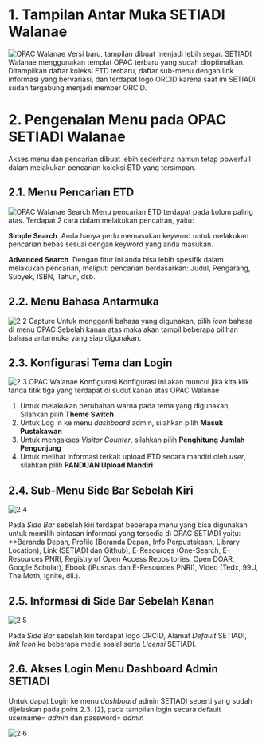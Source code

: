 
# 1. Tampilan Antar Muka SETIADI Walanae
![OPAC Walanae](https://user-images.githubusercontent.com/37967729/107484519-204b7200-6bb5-11eb-9e1f-358adef3d244.PNG)
Versi baru, tampilan dibuat menjadi lebih segar. SETIADI Walanae menggunakan templat OPAC terbaru yang sudah dioptimalkan. Ditampilkan daftar koleksi ETD terbaru, daftar sub-menu dengan link informasi yang bervariasi, dan terdapat logo ORCID karena saat ini SETIADI sudah tergabung menjadi member ORCID. 


# 2. Pengenalan Menu pada OPAC SETIADI Walanae
Akses menu dan pencarian dibuat lebih sederhana namun tetap powerfull dalam melakukan pencarian koleksi ETD yang tersimpan.
## 2.1. Menu Pencarian ETD 
![OPAC Walanae Search](https://user-images.githubusercontent.com/37967729/107485108-ef1f7180-6bb5-11eb-9c7f-9f9210f9c6c8.PNG)
Menu pencarian ETD terdapat pada kolom paling atas. Terdapat 2 cara dalam melakukan pencairan, yaitu:

**Simple Search**. Anda hanya perlu memasukan keyword untuk melakukan pencarian bebas sesuai dengan keyword yang anda masukan.

**Advanced Search**. Dengan fitur ini anda bisa lebih spesifik dalam melakukan pencarian, meliputi pencarian berdasarkan: Judul, Pengarang, Subyek, ISBN, Tahun, dsb.


## 2.2. Menu Bahasa Antarmuka
![2 2  Capture](https://user-images.githubusercontent.com/37967729/107487103-68b85f00-6bb8-11eb-8ec3-a848f7672448.PNG)
Untuk mengganti bahasa yang digunakan, pilih _icon_ bahasa di menu OPAC Sebelah kanan atas maka akan tampil beberapa pilihan bahasa antarmuka yang siap digunakan.


## 2.3. Konfigurasi Tema dan Login
![2 3  OPAC Walanae Konfigurasi](https://user-images.githubusercontent.com/37967729/107487547-de242f80-6bb8-11eb-9bd7-a4353367b6bc.PNG)
Konfigurasi ini akan muncul jika kita klik tanda titik tiga yang terdapat di sudut kanan atas OPAC Walanae
1. Untuk melakukan perubahan warna pada tema yang digunakan, Silahkan pilih **Theme Switch**
2. Untuk Log In ke menu _dashboard_ admin, silahkan pilih **Masuk Pustakawan**
3. Untuk mengakses _Visitor Counter_, silahkan pilih **Penghitung Jumlah Pengunjung**
4. Untuk melihat informasi terkait upload ETD secara mandiri oleh _user_, silahkan pilih **PANDUAN Upload Mandiri**


## 2.4. Sub-Menu Side Bar Sebelah Kiri
![2 4](https://user-images.githubusercontent.com/37967729/107618877-daf67580-6c84-11eb-9415-6ab0a15b2aae.PNG)

Pada _Side Bar_ sebelah kiri terdapat beberapa menu yang bisa digunakan untuk memilih pintasan informasi yang tersedia di OPAC SETIADI yaitu: **Beranda Depan, Profile (Beranda Depan, Info Perpustakaan, Library Location), Link (SETIADI dan Github), E-Resources (One-Search, E-Resources PNRI, Registry of Open Access Repositories, Open DOAR, Google Scholar), Ebook (iPusnas dan E-Resources PNRI), Video (Tedx, 99U, The Moth, Ignite, dll.).


## 2.5. Informasi di Side Bar Sebelah Kanan
![2 5](https://user-images.githubusercontent.com/37967729/107618967-fb263480-6c84-11eb-9f31-685aeebfac9f.PNG)

Pada _Side Bar_ sebelah kiri terdapat logo ORCID, Alamat _Default_ SETIADI, _link Icon_ ke beberapa media sosial serta _Licensi_ SETIADI.


## 2.6. Akses Login Menu Dashboard Admin SETIADI
Untuk dapat Login ke menu _dashboard_ admin SETIADI seperti yang sudah dijelaskan pada point 2.3. [2], pada tampilan login secara default username= *admin* dan password= *admin*

![2 6](https://user-images.githubusercontent.com/37967729/107619525-e0a08b00-6c85-11eb-909a-53f33b9f1259.PNG)
